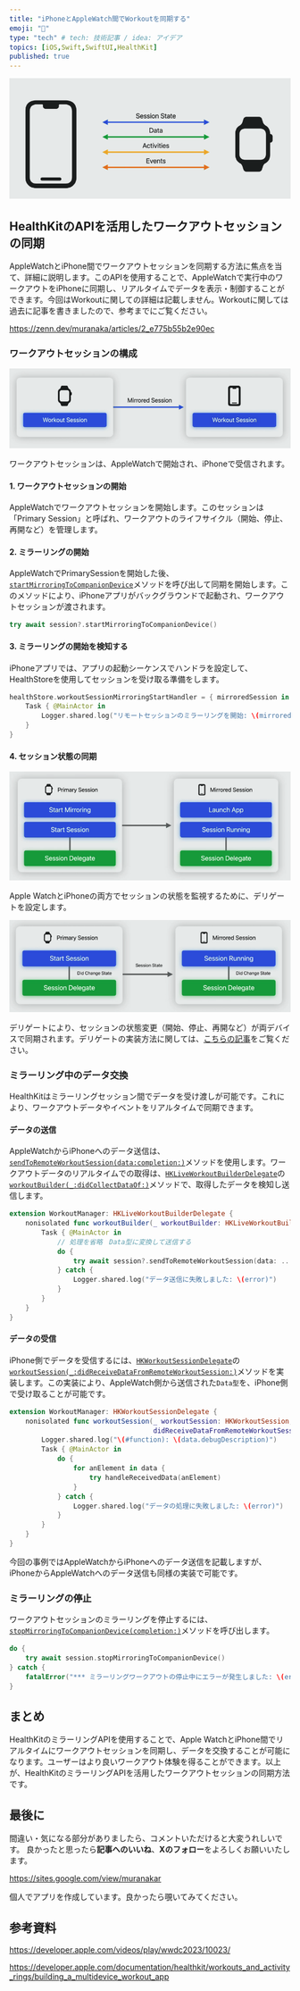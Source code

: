 ```yaml
---
title: "iPhoneとAppleWatch間でWorkoutを同期する"
emoji: "🏃"
type: "tech" # tech: 技術記事 / idea: アイデア
topics: [iOS,Swift,SwiftUI,HealthKit]
published: true
---
```


![](/images/2024-06-15-05-59-47.png)

## HealthKitのAPIを活用したワークアウトセッションの同期

AppleWatchとiPhone間でワークアウトセッションを同期する方法に焦点を当て、詳細に説明します。このAPIを使用することで、AppleWatchで実行中のワークアウトをiPhoneに同期し、リアルタイムでデータを表示・制御することができます。今回はWorkoutに関しての詳細は記載しません。Workoutに関しては過去に記事を書きましたので、参考までにご覧ください。

https://zenn.dev/muranaka/articles/2_e775b55b2e90ec

### ワークアウトセッションの構成

![](/images/2024-06-15-06-00-33.png)

ワークアウトセッションは、AppleWatchで開始され、iPhoneで受信されます。

#### 1. ワークアウトセッションの開始

AppleWatchでワークアウトセッションを開始します。このセッションは「Primary Session」と呼ばれ、ワークアウトのライフサイクル（開始、停止、再開など）を管理します。

#### 2. ミラーリングの開始

AppleWatchでPrimarySessionを開始した後、[`startMirroringToCompanionDevice`](https://developer.apple.com/documentation/healthkit/hkworkoutsession/4165515-startmirroringtocompaniondevice)メソッドを呼び出して同期を開始します。このメソッドにより、iPhoneアプリがバックグラウンドで起動され、ワークアウトセッションが渡されます。

```swift
try await session?.startMirroringToCompanionDevice()
```

#### 3. ミラーリングの開始を検知する

iPhoneアプリでは、アプリの起動シーケンスでハンドラを設定して、HealthStoreを使用してセッションを受け取る準備をします。

```swift
healthStore.workoutSessionMirroringStartHandler = { mirroredSession in
    Task { @MainActor in
        Logger.shared.log("リモートセッションのミラーリングを開始: \(mirroredSession)")
    }
}
```

#### 4. セッション状態の同期

![](/images/2024-06-15-06-03-31.png)

Apple WatchとiPhoneの両方でセッションの状態を監視するために、デリゲートを設定します。

![](/images/2024-06-15-06-04-16.png)

デリゲートにより、セッションの状態変更（開始、停止、再開など）が両デバイスで同期されます。デリゲートの実装方法に関しては、[こちらの記事](https://zenn.dev/muranaka/articles/2_e775b55b2e90ec)をご覧ください。

### ミラーリング中のデータ交換

HealthKitはミラーリングセッション間でデータを受け渡しが可能です。これにより、ワークアウトデータやイベントをリアルタイムで同期できます。

#### データの送信

AppleWatchからiPhoneへのデータ送信は、[`sendToRemoteWorkoutSession(data:completion:)`](https://developer.apple.com/documentation/healthkit/hkworkoutsession/4126899-sendtoremoteworkoutsession)メソッドを使用します。ワークアウトデータのリアルタイムでの取得は、[`HKLiveWorkoutBuilderDelegate`](https://developer.apple.com/documentation/healthkit/hkliveworkoutbuilderdelegate)の[`workoutBuilder(_:didCollectDataOf:)`](https://developer.apple.com/documentation/healthkit/hkliveworkoutbuilderdelegate/2962897-workoutbuilder)メソッドで、取得したデータを検知し送信します。

```swift
extension WorkoutManager: HKLiveWorkoutBuilderDelegate {
    nonisolated func workoutBuilder(_ workoutBuilder: HKLiveWorkoutBuilder, didCollectDataOf collectedTypes: Set<HKSampleType>) {
        Task { @MainActor in
            // 処理を省略　Data型に変換して送信する
            do {
                try await session?.sendToRemoteWorkoutSession(data: ...)
            } catch {
                Logger.shared.log("データ送信に失敗しました: \(error)")
            }
        }
    }
}
```

#### データの受信

iPhone側でデータを受信するには、[`HKWorkoutSessionDelegate`](https://developer.apple.com/documentation/healthkit/hkworkoutsessiondelegate)の[`workoutSession(_:didReceiveDataFromRemoteWorkoutSession:)`](https://developer.apple.com/documentation/healthkit/hkworkoutsessiondelegate/4266951-workoutsession)メソッドを実装します。この実装により、AppleWatch側から送信された`Data型`を、iPhone側で受け取ることが可能です。

```swift
extension WorkoutManager: HKWorkoutSessionDelegate {
    nonisolated func workoutSession(_ workoutSession: HKWorkoutSession,
                                    didReceiveDataFromRemoteWorkoutSession data: [Data]) {
        Logger.shared.log("\(#function): \(data.debugDescription)")
        Task { @MainActor in
            do {
                for anElement in data {
                    try handleReceivedData(anElement)
                }
            } catch {
                Logger.shared.log("データの処理に失敗しました: \(error)")
            }
        }
    }
}
```

今回の事例ではAppleWatchからiPhoneへのデータ送信を記載しますが、iPhoneからAppleWatchへのデータ送信も同様の実装で可能です。

### ミラーリングの停止

ワークアウトセッションのミラーリングを停止するには、[`stopMirroringToCompanionDevice(completion:)`](https://developer.apple.com/documentation/healthkit/hkworkoutsession/4165516-stopmirroringtocompaniondevice)メソッドを呼び出します。

```swift
do {
    try await session.stopMirroringToCompanionDevice()
} catch {
    fatalError("*** ミラーリングワークアウトの停止中にエラーが発生しました: \(error.localizedDescription) ***")
}
```

## まとめ

HealthKitのミラーリングAPIを使用することで、Apple WatchとiPhone間でリアルタイムにワークアウトセッションを同期し、データを交換することが可能になります。ユーザーはより良いワークアウト体験を得ることができます。以上が、HealthKitのミラーリングAPIを活用したワークアウトセッションの同期方法です。

## 最後に

間違い・気になる部分がありましたら、コメントいただけると大変うれしいです。
良かったと思ったら**記事へのいいね**、**Xのフォロー**をよろしくお願いいたします。

https://sites.google.com/view/muranakar

個人でアプリを作成しています。良かったら覗いてみてください。

## 参考資料

https://developer.apple.com/videos/play/wwdc2023/10023/

https://developer.apple.com/documentation/healthkit/workouts_and_activity_rings/building_a_multidevice_workout_app